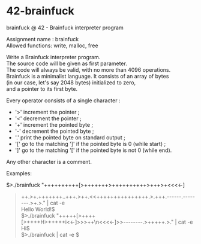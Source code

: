 # 42-brainfuck
brainfuck @ 42 - Brainfuck interpreter program

Assignment name  : brainfuck   
Allowed functions: write, malloc, free  

Write a Brainfuck interpreter program.  
The source code will be given as first parameter.  
The code will always be valid, with no more than 4096 operations.  
Brainfuck is a minimalist language. It consists of an array of bytes   
(in our case, let's say 2048 bytes) initialized to zero,   
and a pointer to its first byte.  

Every operator consists of a single character :  
- '>' increment the pointer ;  
- '<' decrement the pointer ;  
- '+' increment the pointed byte ;  
- '-' decrement the pointed byte ;  
- '.' print the pointed byte on standard output ;  
- '[' go to the matching ']' if the pointed byte is 0 (while start) ;  
- ']' go to the matching '[' if the pointed byte is not 0 (while end).  

Any other character is a comment.  

Examples:  

$>./brainfuck "++++++++++[>+++++++>++++++++++>+++>+<<<<-]  
>++.>+.+++++++..+++.>++.<<+++++++++++++++.>.+++.------.--------.>+.>." | cat -e  
Hello World!$  
$>./brainfuck "+++++[>++++[>++++H>+++++i<<-]>>>++\n<<<<-]>>--------.>+++++.>." | cat -e  
Hi$  
$>./brainfuck | cat -e
$
